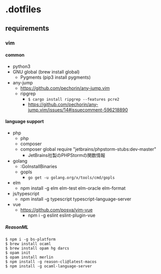 # .dotfiles

## requirements

###  vim

#### common

* python3
* GNU global (brew install global)
    * Pygments (pip3 install pygments)
* any-jump
    * https://github.com/pechorin/any-jump.vim
    * ripgrep
        * ```$ cargo install ripgrep --features pcre2```
        * https://github.com/pechorin/any-jump.vim/issues/14#issuecomment-596218890

#### language support

* php
    * php
    * composer
    * composer global require "jetbrains/phpstorm-stubs:dev-master"
        * JetBrains社製のPHPStormの関数情報
* golang
    * :GoInstallBinaries
    * gopls
        * ```go get -u golang.org/x/tools/cmd/gopls```
* elm
    * npm install -g elm elm-test elm-oracle elm-format
* js/typescript
    * npm install -g typescript typescript-language-server
* vue
    * https://github.com/posva/vim-vue
        * npm i -g eslint eslint-plugin-vue


##### ReasonML

```
$ npm i -g bs-platform
$ brew install ocaml
$ brew install opam hg darcs
$ opam init
$ opam install merlin
$ npm install -g reason-cli@latest-macos
$ npm install -g ocaml-language-server
```
